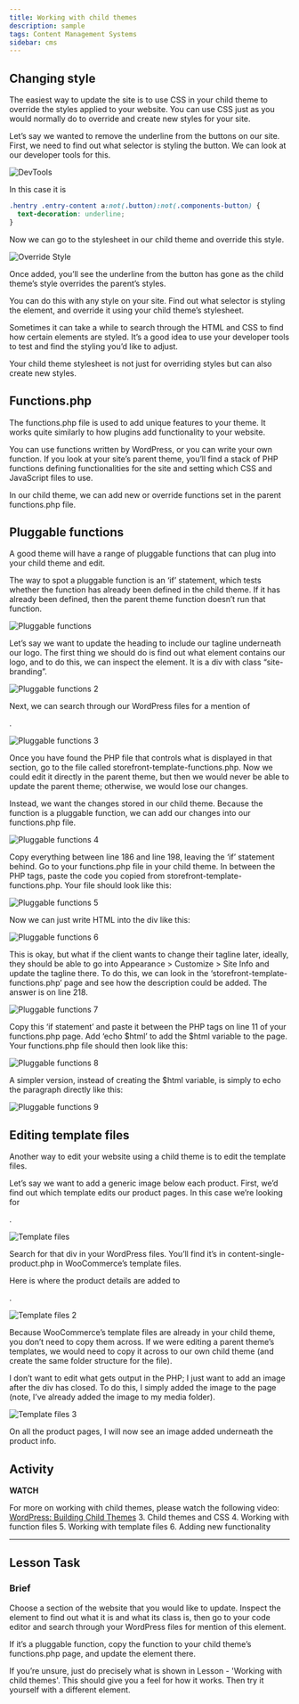 ```yaml
---
title: Working with child themes
description: sample
tags: Content Management Systems
sidebar: cms
---
```


## Changing style

The easiest way to update the site is to use CSS in your child theme to override the styles applied to your website. You can use CSS just as you would normally do to override and create new styles for your site.

Let’s say we wanted to remove the underline from the buttons on our site. First, we need to find out what selector is styling the button. We can look at our developer tools for this.

![DevTools](../images/cms/2-3-1.jpg)

In this case it is

```css
.hentry .entry-content a:not(.button):not(.components-button) {
  text-decoration: underline;
}
```

Now we can go to the stylesheet in our child theme and override this style.

![Override Style](../images/cms/2-3-2.jpg)

Once added, you’ll see the underline from the button has gone as the child theme’s style overrides the parent’s styles.

You can do this with any style on your site. Find out what selector is styling the element, and override it using your child theme’s stylesheet.

Sometimes it can take a while to search through the HTML and CSS to find how certain elements are styled. It’s a good idea to use your developer tools to test and find the styling you’d like to adjust.

Your child theme stylesheet is not just for overriding styles but can also create new styles.

## Functions.php

The functions.php file is used to add unique features to your theme. It works quite similarly to how plugins add functionality to your website.

You can use functions written by WordPress, or you can write your own function. If you look at your site’s parent theme, you’ll find a stack of PHP functions defining functionalities for the site and setting which CSS and JavaScript files to use.

In our child theme, we can add new or override functions set in the parent functions.php file.

## Pluggable functions

A good theme will have a range of pluggable functions that can plug into your child theme and edit.

The way to spot a pluggable function is an ‘if’ statement, which tests whether the function has already been defined in the child theme. If it has already been defined, then the parent theme function doesn’t run that function.

![Pluggable functions](../images/cms/2-3-3.jpg)

Let’s say we want to update the heading to include our tagline underneath our logo. The first thing we should do is find out what element contains our logo, and to do this, we can inspect the element. It is a div with class “site-branding”.

![Pluggable functions 2](../images/cms/2-3-4.jpg)

Next, we can search through our WordPress files for a mention of <div class="site-branding">.

![Pluggable functions 3](../images/cms/2-3-5.jpg)

Once you have found the PHP file that controls what is displayed in that section, go to the file called storefront-template-functions.php. Now we could edit it directly in the parent theme, but then we would never be able to update the parent theme; otherwise, we would lose our changes.

Instead, we want the changes stored in our child theme. Because the function is a pluggable function, we can add our changes into our functions.php file.

![Pluggable functions 4](../images/cms/2-3-6.jpg)

Copy everything between line 186 and line 198, leaving the ‘if’ statement behind. Go to your functions.php file in your child theme. In between the PHP tags, paste the code you copied from storefront-template-functions.php. Your file should look like this:

![Pluggable functions 5](../images/cms/2-3-7.jpg)

Now we can just write HTML into the div like this:

![Pluggable functions 6](../images/cms/2-3-8.jpg)

This is okay, but what if the client wants to change their tagline later, ideally, they should be able to go into Appearance > Customize > Site Info and update the tagline there. To do this, we can look in the ‘storefront-template-functions.php’ page and see how the description could be added. The answer is on line 218.

![Pluggable functions 7](../images/cms/2-3-9.jpg)

Copy this ‘if statement’ and paste it between the PHP tags on line 11 of your functions.php page. Add ‘echo $html’ to add the $html variable to the page. Your functions.php file should then look like this:

![Pluggable functions 8](../images/cms/2-3-10.jpg)

A simpler version, instead of creating the $html variable, is simply to echo the paragraph directly like this:

![Pluggable functions 9](../images/cms/2-3-11.jpg)

## Editing template files

Another way to edit your website using a child theme is to edit the template files.

Let’s say we want to add a generic image below each product. First, we’d find out which template edits our product pages. In this case we’re looking for <div class="summary entry-summary">.

![Template files](../images/cms/2-3-12.jpg)

Search for that div in your WordPress files. You’ll find it’s in content-single-product.php in WooCommerce’s template files.

Here is where the product details are added to <div class="summary entry-summary">.

![Template files 2](../images/cms/2-3-13.jpg)

Because WooCommerce’s template files are already in your child theme, you don’t need to copy them across. If we were editing a parent theme’s templates, we would need to copy it across to our own child theme (and create the same folder structure for the file).

I don’t want to edit what gets output in the PHP; I just want to add an image after the div has closed. To do this, I simply added the image to the page (note, I’ve already added the image to my media folder).

![Template files 3](../images/cms/2-3-14.jpg)

On all the product pages, I will now see an image added underneath the product info.

## Activity

**WATCH**

For more on working with child themes, please watch the following video: [WordPress: Building Child Themes](https://www.linkedin.com/learning/wordpress-building-child-themes-3/level-up-to-wordpress-developer?u=43268076) 3. Child themes and CSS 4. Working with function files 5. Working with template files 6. Adding new functionality

<hr>

## Lesson Task

### Brief

Choose a section of the website that you would like to update. Inspect the element to find out what it is and what its class is, then go to your code editor and search through your WordPress files for mention of this element.

If it’s a pluggable function, copy the function to your child theme’s functions.php page, and update the element there.

If you’re unsure, just do precisely what is shown in Lesson - 'Working with child themes'. This should give you a feel for how it works. Then try it yourself with a different element.
